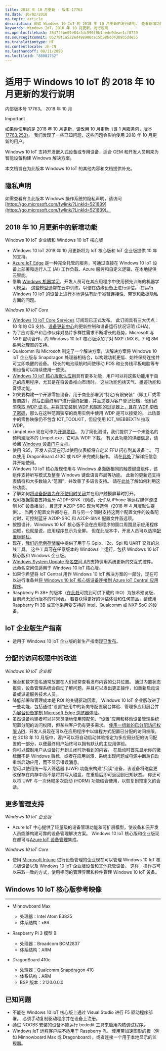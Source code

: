 ```yaml
---
title: 2018 年 10 月更新 - 版本 17763
ms.date: 10/02/2018
ms.topic: article
description: 阅读 Windows 10 IoT 的 2018 年 10 月更新的发行说明。 查看新增功能，了解已分配的访问权限的改进之处等等。
keywords: Windows IoT，2018 年 10 月更新，发行说明
ms.openlocfilehash: 3647f5be09e84afdc596f0b1aede0deae1cf8739
ms.sourcegitcommit: 05278f1a522ed498900ce15b98bdd4389b5dde55
ms.translationtype: HT
ms.contentlocale: zh-CN
ms.lasthandoff: 08/11/2020
ms.locfileid: "88081732"
---
```

# <a name="october-2018-update-release-notes-for-windows-10-iot"></a>适用于 Windows 10 IoT 的 2018 年 10 月更新的发行说明
内部版本号 17763。 2018 年 10 月

> [!IMPORTANT]
> 如果你使用的是 [2018 年 10 月更新](https://docs.microsoft.com/windows/iot-core/release-notes/commercial/october2018update)，请改用 [10 月更新（含 1 月服务包，版本 17763.253）](https://docs.microsoft.com/windows/iot-core/release-notes/commercial/17763)。 我们发现了一些已知问题，这些问题会影响使用 2018 年 10 月更新的用户。 

Windows 10 IoT 支持开发嵌入式设备或专用设备，适合 OEM 和开发人员用来为智能设备构建 Windows 解决方案。

本文档旨在为此版本 Windows 10 IoT 的其他内容和文档提供补充。

## <a name="privacy-statement"></a>隐私声明

如需查看有关此版本 Windows 操作系统的隐私声明，请访问 [https://go.microsoft.com/fwlink/?LinkId=521839](https://go.microsoft.com/fwlink/?LinkId=521839)。

## <a name="whats-new-in-october-2018-update"></a>2018 年 10 月更新中的新增功能

Windows 10 IoT 企业版和 Windows 10 IoT 核心版
* Windows 10 IoT 2018 年 10 月更新将为 IoT 核心版和 IoT 企业版提供 10 年的支持。
* [Azure IoT Edge](https://docs.microsoft.com/azure/iot-edge/quickstart) 是一种完全托管的服务，可通过直接在 Windows 10 IoT 设备上部署和运行人工 (AI) 工作负载、Azure 服务和自定义逻辑，在本地提供云智能。
* 借助 [Windows 机器学习](https://docs.microsoft.com/windows/ai/)，开发人员可在其应用程序中使用预先训练的机器学习模型。 这些模型通常在云中训练，以便在边缘设备上进行评估。 在运行 Windows 10 IoT 的设备上进行本地评估有助于减轻连接性、带宽和数据隐私方面的问题。  

_Windows 10 IoT Core_
* [Windows 10 IoT Core Services](https://docs.microsoft.com/windows-hardware/manufacture/iot/iotcoreservicesoverview) 订阅现已正式发布。 此订阅具有三大优点：10 年的 OS 支持、[设备更新中心](https://docs.microsoft.com/windows-hardware/service/iot/using-device-update-center)的更新控制和设备运行状况证明 (DHA)。
* 为了应对客户和合作伙伴对晶片多样性需求不断增长的趋势，Microsoft 与 NXP 密切合作，向 Windows 10 IoT 核心版添加了对 NXP i.MX 6、7 和 8M 系列处理器的支持。 
* Qualcomm 和 Microsoft 制定了一个解决方案，该解决方案将 Windows 10 IoT 企业版与 Snapdragon 处理器相结合，以构建功耗更低、始终保持连接并可立即唤醒的设备。 较长的电池续航时间使移动 POS 和业务线平板电脑等专用设备可以持续使用一整天。 
* [Windows 10 IoT 核心版默认应用](https://docs.microsoft.com/windows/iot-core/develop-your-app/iotcoredefaultapp)具有更多功能，用户可以将这些功能用于自己的应用程序，尤其是在将设备推向市场时。 这些功能包括天气、墨迹功能和音频功能。 
* 如果要构建一个开源零售设备，用于商业部署到“特定/有限安装”（即工厂或零售商店），然后由最终用户进行最终配置，并且您要为客户登记归档，他们必须[获取 WDP 证书，并将其安装到 WDP 和联网的浏览器上，且在 WDP 更改了密码](https://docs.microsoft.com/windows/uwp/debug-test-perf/device-portal-ssl)，那么在这种范围狭窄的商用实例中使用 WDP 是可以接受的。 此场景中的零售映像仍不包含 IOT_TOOLKIT，但应使用 IOT_WEBBEXTN 拉取 WDP。 
* Limpet.exe 现在可作为[开源项目](https://github.com/ms-iot/azure-dm-client)。 为了简化测试，我们提供了一个未签名的预构建版本的 Limpet.exe，它可从 WDP 下载。 有关此功能的详细信息，请参阅 [Windows 设备门户文档](https://docs.microsoft.com/windows/iot-core/manage-your-device/deviceportal)。  
* 使用 RS5，开发人员现在可以使用仪表板将自定义 FFU 闪存到其设备上。 可以使用 DragonBoard 410C 或 NXP 来完成此操作。 请在[此处](https://docs.microsoft.com/windows/iot-core/tutorials/quickstarter/devicesetup)了解详细信息并开始使用。
* Windows 10 IoT 核心版现使用与 Windows 桌面版相同的触摸键盘组件，该组件支持听写模式及整套 Windows 键盘语言布局等功能。 此新的更新还支持表情符和大多数输入“范围”，并改善了多语言支持。 请在[此处](https://docs.microsoft.com/windows/iot-core/develop-your-app/onscreenkeyboard)了解如何利用这些功能。
* 了解如何[将设备配置为在不使用时关闭](https://docs.microsoft.com/windows/iot-core/learn-about-hardware/wakeontouch)并在用户触摸屏幕时打开。
* 现可根据需要支持蓝牙 A2DP-SINK（例如，允许从 iPhone 等远程媒体源控制 IoT 设备播放），且蓝牙 A2DP-SRC 现为可选包（2018 年 4 月版默认提供）。 当两个配置文件都存在，且与另一个同时支持这两个配置文件的设备配对时，可控制蓝牙 A2DP-SRC 和 A2DP-SINK 配置文件首选项。 
* 按照设计，Windows 10 IoT 核心版不会在应用程序的窗口周围显示应用程序边框，也就是说，应用程序显示为全屏。 但在此版本中，开发人员可以选择[配置标题栏](https://docs.microsoft.com/windows/iot-core/develop-your-app/signindialogtitlebars)。
* 现在，[我们的示例存储库](https://github.com/Microsoft/Windows-iotcore-samples/tree/master/BusTools)中提供了用于与 Gpio、I2c、Spi 和 UART 交互的总线工具。 这些工具可在任意版本的 Windows 上运行，包括 Windows 10 IoT 核心版和 Windows 企业版。 
* [Windows.System.Update 命名空间 API](https://docs.microsoft.com/uwp/api/windows.system.update)支持调用系统更新的交互式控件。 此命名空间仅适用于 Windows 10 IoT 核心版。
* 如果你希望将 IoT Central 用作 Windows 10 IoT 解决方案的一部分，现在可以进行准备并[将 Windows 10 IoT 核心版设备连接到 Azure IoT Central 应用程序](https://docs.microsoft.com/azure/iot-central/howto-connect-windowsiotcore)。 
* Raspberry Pi 3B+ 的版本（[在此处](https://go.microsoft.com/fwlink/?LinkID=708576)可找到可供下载的 ISO）为技术预览版，目前尚无发行版本的时间表。 若要获得更好的评估体验和任何商品，请使用 Raspberry Pi 3B 或其他采用受支持的 Intel、Qualcomm 或 NXP SoC 的设备。 

## <a name="iot-enterprise-manufacturing-guide"></a>IoT 企业版生产指南

* 适用于 Windows 10 IoT 企业版的新生产指南[现已发布](https://docs.microsoft.com/windows-hardware/manufacture/desktop/iot-ent-overview)。 

## <a name="improvements-in-assigned-access"></a>分配的访问权限中的改进 

_Windows 10 IoT 企业版_

* 展台和数字签名通常放置在人们经常查看发布内容的公共位置。 通过内置状态报告，设备管理系统会自动了解问题，并且可以发出更正操作，如重新启动设备或派遣服务技术人员。 
* 降低部署和管理成本是 ROI 的关键驱动因素。 Windows 10 IoT 企业版改进了一些功能，包括通过“设置”应用中的新向导配置展台体验、管理多应用展台并[为展台设备定制 Microsoft Edge 浏览器体验](https://docs.microsoft.com/microsoft-edge/deploy/microsoft-edge-kiosk-mode-deploy)。
* 虽然设备构建者可以非常灵活地使用预配包、“设置”应用和移动设备管理系统配置分配的访问权限，但某些客户仍有更多需求。 [使用一组新的已分配访问权限 API](https://docs.microsoft.com/uwp/api/windows.system.userprofile.assignedaccesssettings)，开发人员现在可以在应用程序中以编程方式配置已分配的访问权限。
* 在 2018 年 10 月版中，客户可以将自动启动体验指定为多应用分配的访问配置的一部分，以便最终用户始终可以拥有默认的主应用体验。
* 你可以控制用户从设备打开到关闭时所看到的内容。 在启动时首先显示你的徽标而不是 Windows 徽标，或者在应用崩溃、系统出现问题或电源中断后自动重新启动应用，而不显示错误消息。 
* 您可以使用统一写入筛选器 (UWF) 功能来构建“只读”设备，该设备将磁盘更改保存在内存中而不是将其写入磁盘，在重启后即可返回到已知状态。 你还可以将 UWF 与一次休眠多次启动 (HORM) 功能结合使用，以恢复到预定义的会话。 


## <a name="more-management-support"></a>更多管理支持

_Windows 10 IoT 企业版_
* Azure IoT 中心提供了轻量级的设备管理功能和可扩展模型，使设备和云开发人员能够构建可靠的设备管理解决方案。 Windows 10 IoT 核心版和企业版现在都可与[Azure IoT 设备管理](https://docs.microsoft.com/windows/iot-core/manage-your-device/azureiotdm)集成。 

_Windows 10 IoT Core_
* 使用 [Microsoft Intune](https://www.microsoft.com/cloud-platform/microsoft-intune) 进行设备管理的企业现在可以管理 Windows 10 IoT 核心版设备以及 Windows 10 IoT 企业版设备和其他托管设备。 这样，操作员可以采取一致的方式，使用相同的管理界面和控件管理 Windows 10 IoT 设备。 


## <a name="windows-10-iot-core-reference-images"></a>Windows 10 IoT 核心版参考映像
___ 
* Minnowboard Max
  * 处理器：Intel Atom E3825
  * 体系结构：x86

* Raspberry Pi 3 模型 B
  * 处理器：Broadcom BCM2837
  * 体系结构：ARM

* DragonBoard 410c
  * 处理器：Qualcomm Snapdragon 410
  * 体系结构：ARM
  * BSP 版本：2120.0.0.0


## <a name="known-issues"></a>已知问题
* 不能在 Windows 10 IoT 核心版上通过 Visual Studio 进行 F5 驱动程序部署。 必须手动复制驱动程序并在设备上注册。
* 通过 NOOBS 安装的设备不能运行 bcdedit 工具来启用内核调试程序。
* Windows IoT 远程客户端不适用于 Raspberry Pi。 使用带加速图形的板（例如 Minnowboard Max 或 Dragonboard），或者连接一个用于本地显示的监视器。
